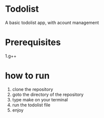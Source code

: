 # Todolist
A basic todolist app, with acount management

# Prerequisites
1.g++

# how to run
1. clone the repository
2. goto the directory of the repository 
3. type make on your terminal
4. run the todolist file
5. enjoy
